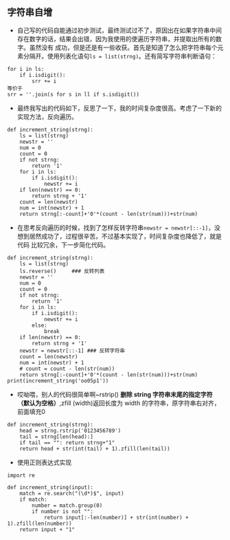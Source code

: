 ## 字符串自增
- 自己写的代码自能通过初步测试，最终测试过不了，原因出在如果字符串中间存在数字的话，结果会出错，因为我使用的使遍历字符串，并提取出所有的数字。虽然没有
成功，但是还是有一些收获。首先是知道了怎么把字符串每个元素分隔开。使用列表化语句`ls = list(strng)`。还有简写字符串判断语句：
```
for i in ls:
    if i.isdigit():
        srr += i
等价于
srr = ''.join(s for s in ll if s.isdigit())
```
- 最终我写出的代码如下，反思了一下，我的时间复杂度很高。考虑了一下新的实现方法，反向遍历。
```
def increment_string(strng):
    ls = list(strng)
    newstr = ''
    num = 0
    count = 0
    if not strng:
        return '1'
    for i in ls:
        if i.isdigit():
            newstr += i
    if len(newstr) == 0:
        return strng + '1'
    count = len(newstr)
    num = int(newstr) + 1
    return strng[:-count]+'0'*(count - len(str(num)))+str(num)
```
- 在思考反向遍历的时候，找到了怎样反转字符串`newstr = newstr[::-1]`，没想到居然成功了，过程很辛苦。不过基本实现了，时间复杂度也降低了，就是代码
比较冗余，下一步简化代码。
```
def increment_string(strng):
    ls = list(strng)
    ls.reverse()     ### 反转列表
    newstr = ''
    num = 0
    count = 0
    if not strng:
        return '1'
    for i in ls:
        if i.isdigit():
            newstr += i
        else:
            break
    if len(newstr) == 0:
        return strng + '1'
    newstr = newstr[::-1] ### 反转字符串
    count = len(newstr)
    num = int(newstr) + 1
    # count = count - len(str(num))
    return strng[:-count]+'0'*(count - len(str(num)))+str(num)
print(increment_string('oo05p1'))
```
- 哎呦喂，别人的代码很简单啊~rstrip() **删除 string 字符串末尾的指定字符（默认为空格）**,zfill (width)返回长度为 width 的字符串，原字符串右对齐，
前面填充0
```
def increment_string(strng):
    head = strng.rstrip('0123456789')
    tail = strng[len(head):]
    if tail == "": return strng+"1"
    return head + str(int(tail) + 1).zfill(len(tail))
```
- 使用正则表达式实现
```
import re

def increment_string(input):
    match = re.search("(\d*)$", input)
    if match:
        number = match.group(0)
        if number is not "":
            return input[:-len(number)] + str(int(number) + 1).zfill(len(number))
    return input + "1"
```
